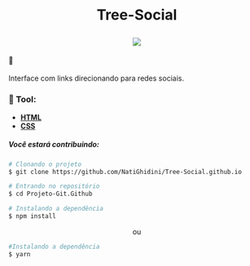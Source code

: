  <h1 align="center">
<p>Tree-Social</p>

 <img src="https://user-images.githubusercontent.com/107075512/187949304-698b85b8-28b5-4ab8-892b-6d7f32ff13fd.gif">
</h1>



#### :bookmark: 
  Interface com links direcionando para redes sociais.
     
  ### :hammer: Tool:

  - [**HTML**](https://developer.mozilla.org/pt-BR/docs/Web/HTML)
  - [**CSS**](https://developer.mozilla.org/pt-BR/docs/Web/CSS)

 ##### *Você estará contribuindo:*

 ```bash
 # Clonando o projeto 
 $ git clone https://github.com/NatiGhidini/Tree-Social.github.io
 ```

 ```bash
 # Entrando no repositório
 $ cd Projeto-Git.Github
 ```

 ```bash
 # Instalando a dependência
 $ npm install
 ```
<p align="center">ou</p>

 ```bash
 #Instalando a dependência
 $ yarn
 ```

